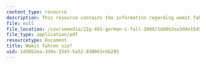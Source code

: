 ```yaml
---
content_type: resource
description: This resource contains the information regarding womit fahren sie?.
file: null
file_location: /coursemedia/21g-401-german-i-fall-2008/1dd8b2ea3d4e15455a52830063c6b205_MIT21G_401F08_womi.pdf
file_type: application/pdf
resourcetype: Document
title: Womit fahren sie?
uid: 1dd8b2ea-3d4e-1545-5a52-830063c6b205
---
```

